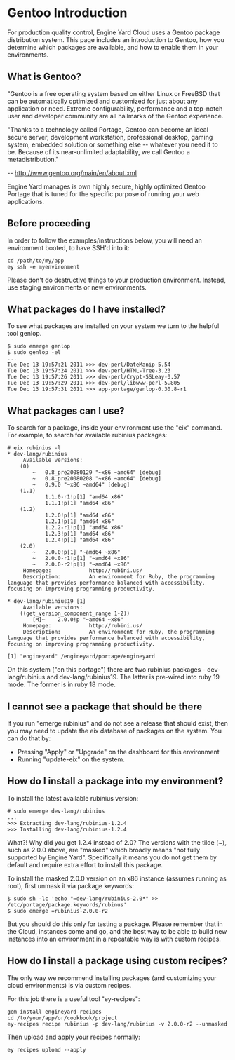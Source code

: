 # Gentoo Introduction

For production quality control, Engine Yard Cloud uses a Gentoo package distribution system. This page includes an introduction to Gentoo, how you determine which packages are available, and how to enable them in your environments.

## What is Gentoo?

"Gentoo is a free operating system based on either Linux or FreeBSD that can be automatically optimized and customized for just about any application or need. Extreme configurability, performance and a top-notch user and developer community are all hallmarks of the Gentoo experience.

"Thanks to a technology called Portage, Gentoo can become an ideal secure server, development workstation, professional desktop, gaming system, embedded solution or something else -- whatever you need it to be. Because of its near-unlimited adaptability, we call Gentoo a metadistribution."

-- http://www.gentoo.org/main/en/about.xml

Engine Yard manages is own highly secure, highly optimized Gentoo Portage that is tuned for the specific purpose of running your web applications.

## Before proceeding

In order to follow the examples/instructions below, you will need an environment booted, to have SSH'd into it:

    cd /path/to/my/app
    ey ssh -e myenvironment
    
Please don't do destructive things to your production environment. Instead, use staging environments or new environments.

## What packages do I have installed?

To see what packages are installed on your system we turn to the helpful tool genlop.

    $ sudo emerge genlop
    $ sudo genlop -el
    ...
    Tue Dec 13 19:57:21 2011 >>> dev-perl/DateManip-5.54
    Tue Dec 13 19:57:24 2011 >>> dev-perl/HTML-Tree-3.23
    Tue Dec 13 19:57:26 2011 >>> dev-perl/Crypt-SSLeay-0.57
    Tue Dec 13 19:57:29 2011 >>> dev-perl/libwww-perl-5.805
    Tue Dec 13 19:57:31 2011 >>> app-portage/genlop-0.30.8-r1

## What packages can I use?

To search for a package, inside your environment use the "eix" command. For example, to search for available rubinius packages:

    # eix rubinius -l
    * dev-lang/rubinius
         Available versions:  
    	(0)
    		~	0.8_pre20080129 "~x86 ~amd64" [debug]
    		~	0.8_pre20080208 "~x86 ~amd64" [debug]
    		~	0.9.0 "~x86 ~amd64" [debug]
    	(1.1)
    			1.1.0-r1!p[1] "amd64 x86"
    			1.1.1!p[1] "amd64 x86"
    	(1.2)
    			1.2.0!p[1] "amd64 x86"
    			1.2.1!p[1] "amd64 x86"
    			1.2.2-r1!p[1] "amd64 x86"
    			1.2.3!p[1] "amd64 x86"
    			1.2.4!p[1] "amd64 x86"
    	(2.0)
    		~	2.0.0!p[1] "~amd64 ~x86"
    		~	2.0.0-r1!p[1] "~amd64 ~x86"
    		~	2.0.0-r2!p[1] "~amd64 ~x86"
         Homepage:            http://rubini.us/
         Description:         An environment for Ruby, the programming language that provides performance balanced with accessibility, focusing on improving programming productivity.

    * dev-lang/rubinius19 [1]
         Available versions:  
    	((get_version_component_range 1-2))
    		[M]~	2.0.0!p "~amd64 ~x86"
         Homepage:            http://rubini.us/
         Description:         An environment for Ruby, the programming language that provides performance balanced with accessibility, focusing on improving programming productivity.

    [1] "engineyard" /engineyard/portage/engineyard
    
On this system ("on this portage") there are two rubinius packages - dev-lang/rubinius and dev-lang/rubinius19. The latter is pre-wired into ruby 19 mode. The former is in ruby 18 mode.

## I cannot see a package that should be there

If you run "emerge rubinius" and do not see a release that should exist, then you may need to update the eix database of packages on the system. You can do that by:

* Pressing "Apply" or "Upgrade" on the dashboard for this environment
* Running "update-eix" on the system.

## How do I install a package into my environment?

To install the latest available rubinius version:

    # sudo emerge dev-lang/rubinius
    ...
    >>> Extracting dev-lang/rubinius-1.2.4
    >>> Installing dev-lang/rubinius-1.2.4

What?! Why did you get 1.2.4 instead of 2.0? The versions with the tilde (~), such as 2.0.0 above, are "masked" which broadly means "not fully supported by Engine Yard". Specifically it means you do not get them by default and require extra effort to install this package.

To install the masked 2.0.0 version on an x86 instance (assumes running as root), first unmask it via package keywords:

    $ sudo sh -lc 'echo "=dev-lang/rubinius-2.0*" >> /etc/portage/package.keywords/rubinus'
    $ sudo emerge =rubinius-2.0.0-r2

But you should do this only for testing a package. Please remember that in the Cloud, instances come and go, and the best way to be able to build new instances into an environment in a repeatable way is with custom recipes.

## How do I install a package using custom recipes?

The only way we recommend installing packages (and customizing your cloud environments) is via custom recipes.

For this job there is a useful tool "ey-recipes":

    gem install engineyard-recipes
    cd /to/your/app/or/cookbook/project
    ey-recipes recipe rubinius -p dev-lang/rubinius -v 2.0.0-r2 --unmasked

Then upload and apply your recipes normally:

    ey recipes upload --apply
